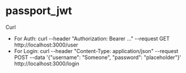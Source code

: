 # passport_jwt

Curl 
- For Auth: curl --header "Authorization: Bearer ..." --request GET http://localhost:3000/user
- For Login: curl --header "Content-Type: application/json" --request POST --data '{"username": "Someone", "password": "placeholder"}' http://localhost:3000/login
